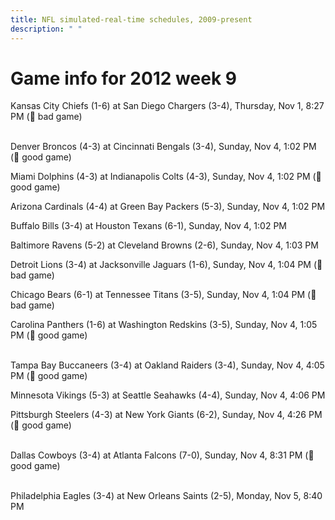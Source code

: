 ```yaml
---
title: NFL simulated-real-time schedules, 2009-present
description: " "
---
```


# Game info for 2012 week 9

Kansas City Chiefs (1-6) at San Diego Chargers (3-4), Thursday, Nov 1, 8:27 PM (:red_circle: bad game)

<br/>Denver Broncos (4-3) at Cincinnati Bengals (3-4), Sunday, Nov 4, 1:02 PM (:football: good game)

Miami Dolphins (4-3) at Indianapolis Colts (4-3), Sunday, Nov 4, 1:02 PM (:football: good game)

Arizona Cardinals (4-4) at Green Bay Packers (5-3), Sunday, Nov 4, 1:02 PM

Buffalo Bills (3-4) at Houston Texans (6-1), Sunday, Nov 4, 1:02 PM

Baltimore Ravens (5-2) at Cleveland Browns (2-6), Sunday, Nov 4, 1:03 PM

Detroit Lions (3-4) at Jacksonville Jaguars (1-6), Sunday, Nov 4, 1:04 PM (:red_circle: bad game)

Chicago Bears (6-1) at Tennessee Titans (3-5), Sunday, Nov 4, 1:04 PM (:red_circle: bad game)

Carolina Panthers (1-6) at Washington Redskins (3-5), Sunday, Nov 4, 1:05 PM (:football: good game)

<br/>Tampa Bay Buccaneers (3-4) at Oakland Raiders (3-4), Sunday, Nov 4, 4:05 PM (:football: good game)

Minnesota Vikings (5-3) at Seattle Seahawks (4-4), Sunday, Nov 4, 4:06 PM

Pittsburgh Steelers (4-3) at New York Giants (6-2), Sunday, Nov 4, 4:26 PM (:football: good game)

<br/>Dallas Cowboys (3-4) at Atlanta Falcons (7-0), Sunday, Nov 4, 8:31 PM (:football: good game)

<br/>Philadelphia Eagles (3-4) at New Orleans Saints (2-5), Monday, Nov 5, 8:40 PM


